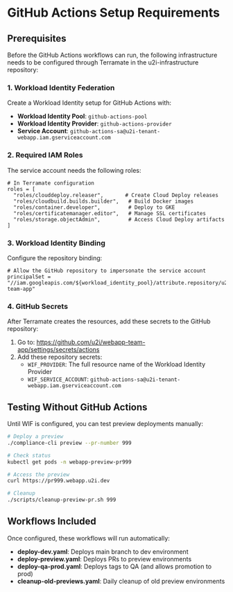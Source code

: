 # GitHub Actions Setup Requirements

## Prerequisites

Before the GitHub Actions workflows can run, the following infrastructure needs to be configured through Terramate in the u2i-infrastructure repository:

### 1. Workload Identity Federation

Create a Workload Identity setup for GitHub Actions with:

- **Workload Identity Pool**: `github-actions-pool`
- **Workload Identity Provider**: `github-actions-provider`
- **Service Account**: `github-actions-sa@u2i-tenant-webapp.iam.gserviceaccount.com`

### 2. Required IAM Roles

The service account needs the following roles:

```hcl
# In Terramate configuration
roles = [
  "roles/clouddeploy.releaser",       # Create Cloud Deploy releases
  "roles/cloudbuild.builds.builder",   # Build Docker images
  "roles/container.developer",         # Deploy to GKE
  "roles/certificatemanager.editor",   # Manage SSL certificates
  "roles/storage.objectAdmin",         # Access Cloud Deploy artifacts
]
```

### 3. Workload Identity Binding

Configure the repository binding:

```hcl
# Allow the GitHub repository to impersonate the service account
principalSet = "//iam.googleapis.com/${workload_identity_pool}/attribute.repository/u2i/webapp-team-app"
```

### 4. GitHub Secrets

After Terramate creates the resources, add these secrets to the GitHub repository:

1. Go to: https://github.com/u2i/webapp-team-app/settings/secrets/actions
2. Add these repository secrets:
   - `WIF_PROVIDER`: The full resource name of the Workload Identity Provider
   - `WIF_SERVICE_ACCOUNT`: `github-actions-sa@u2i-tenant-webapp.iam.gserviceaccount.com`

## Testing Without GitHub Actions

Until WIF is configured, you can test preview deployments manually:

```bash
# Deploy a preview
./compliance-cli preview --pr-number 999

# Check status
kubectl get pods -n webapp-preview-pr999

# Access the preview
curl https://pr999.webapp.u2i.dev

# Cleanup
./scripts/cleanup-preview-pr.sh 999
```

## Workflows Included

Once configured, these workflows will run automatically:

- **deploy-dev.yaml**: Deploys main branch to dev environment
- **deploy-preview.yaml**: Deploys PRs to preview environments
- **deploy-qa-prod.yaml**: Deploys tags to QA (and allows promotion to prod)
- **cleanup-old-previews.yaml**: Daily cleanup of old preview environments